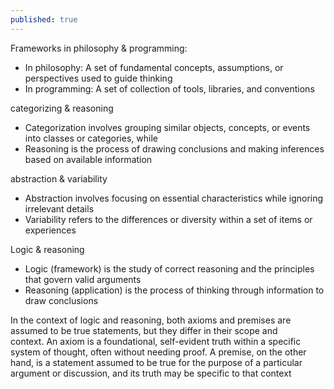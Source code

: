 ```yaml
---
published: true
---
```


Frameworks in philosophy & programming: 
- In philosophy: A set of fundamental concepts, assumptions, or perspectives used to guide thinking
- In programming: A set of collection of tools, libraries, and conventions


categorizing & reasoning
- Categorization involves grouping similar objects, concepts, or events into classes or categories, while 
- Reasoning is the process of drawing conclusions and making inferences based on available information

abstraction & variability
- Abstraction involves focusing on essential characteristics while ignoring irrelevant details
- Variability refers to the differences or diversity within a set of items or experiences

Logic & reasoning
- Logic (framework) is the study of correct reasoning and the principles that govern valid arguments
- Reasoning (application) is the process of thinking through information to draw conclusions



In the context of logic and reasoning, both axioms and premises are assumed to be true statements, but they differ in their scope and context. An axiom is a foundational, self-evident truth within a specific system of thought, often without needing proof. A premise, on the other hand, is a statement assumed to be true for the purpose of a particular argument or discussion, and its truth may be specific to that context